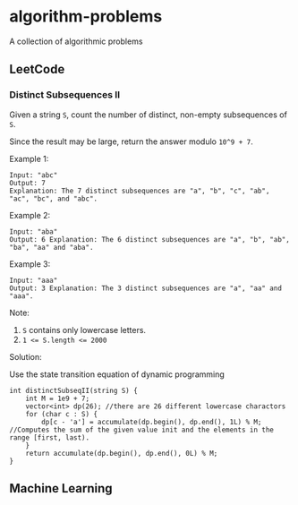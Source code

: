 # algorithm-problems
A collection of algorithmic problems

## LeetCode

### Distinct Subsequences II

Given a string `S`, count the number of distinct, non-empty subsequences of `S`.

Since the result may be large, return the answer modulo `10^9 + 7`.

Example 1:
```
Input: "abc"
Output: 7
Explanation: The 7 distinct subsequences are "a", "b", "c", "ab", "ac", "bc", and "abc".
```

Example 2:
```
Input: "aba"
Output: 6 Explanation: The 6 distinct subsequences are "a", "b", "ab", "ba", "aa" and "aba".
```

Example 3:
```
Input: "aaa"
Output: 3 Explanation: The 3 distinct subsequences are "a", "aa" and "aaa".
```

Note:

1. `S` contains only lowercase letters.
2. `1 <= S.length <= 2000`

Solution:

Use the state transition equation of dynamic programming
```
int distinctSubseqII(string S) {
    int M = 1e9 + 7;
    vector<int> dp(26); //there are 26 different lowercase charactors
    for (char c : S) {
        dp[c - 'a'] = accumulate(dp.begin(), dp.end(), 1L) % M; //Computes the sum of the given value init and the elements in the range [first, last). 
    }
    return accumulate(dp.begin(), dp.end(), 0L) % M;
}
```

## Machine Learning
